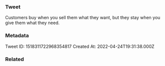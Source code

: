 ### Tweet
Customers buy when you sell them what they want, but they stay when you give them what they need.

### Metadata
Tweet ID: 1518311722968354817
Created At: 2022-04-24T19:31:38.000Z

### Related

